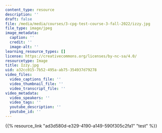 ```yaml
---
content_type: resource
description: ''
draft: false
file: /media/media/courses/3-cpg-test-course-3-fall-2022/izzy.jpg
file_type: image/jpeg
image_metadata:
  caption: ''
  credit: ''
  image-alt: ''
learning_resource_types: []
license: https://creativecommons.org/licenses/by-nc-sa/4.0/
resourcetype: Image
title: Izzy.jpg
uid: a32cc015-7b52-495a-ab75-354937d79278
video_files:
  video_captions_file: ''
  video_thumbnail_file: ''
  video_transcript_file: ''
video_metadata:
  video_speakers: ''
  video_tags: ''
  youtube_description: ''
  youtube_id: ''
---
```

{{% resource_link "ad3d580d-e329-4190-a149-590f305c2fa1" "test" %}}